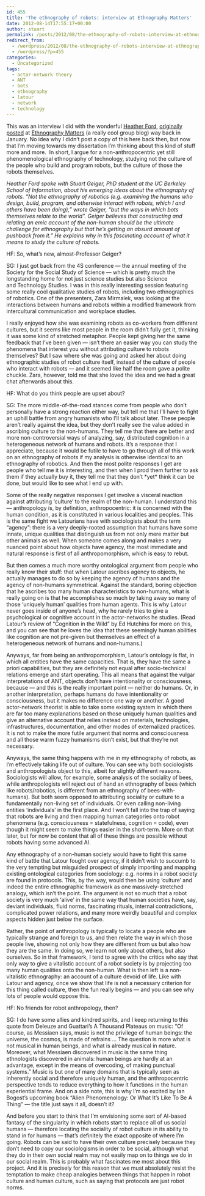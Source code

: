 ```yaml
---
id: 455
title: 'The ethnography of robots: interview at Ethnography Matters'
date: 2012-08-14T17:55:17+00:00
author: stuart
permalink: /posts/2012/08/the-ethnography-of-robots-interview-at-ethnography-matters/
redirect_from:
  - /wordpress/2012/08/the-ethnography-of-robots-interview-at-ethnography-matters/
  - /wordpress/?p=455
categories:
  - Uncategorized
tags:
  - actor-network theory
  - ANT
  - bots
  - ethnography
  - latour
  - network
  - technology
---
```

This was an interview I did with the wonderful [Heather Ford](http://hblog.org), [originally posted](http://ethnographymatters.net/2012/01/15/the-ethnography-of-robots/) at [Ethnography Matters](http://www.ethnographymatters.com) (a really cool group blog) way back in January. No idea why I didn&#8217;t post a copy of this here back then, but now that I&#8217;m moving towards my dissertation I&#8217;m thinking about this kind of stuff more and more.  In short, I argue for a non-anthropocentric yet still phenomenological ethnography of technology, studying not the culture of the people who build and program robots, but the culture of those the robots themselves.

<!--more-->

 _Heather Ford spoke with Stuart Geiger, PhD student at the UC Berkeley School of Information, about his emerging ideas about the ethnography of robots. “Not the ethnography of robotics (e.g. examining the humans who design, build, program, and otherwise interact with robots, which I and others have been doing),” wrote Geiger, “but the ways in which bots themselves relate to the world”. Geiger believes that constructing and relating an emic account of the non-human should be the ultimate challenge for ethnography but that he’s getting an absurd amount of pushback from it.” He explains why in this fascinating account of what it means to study the culture of robots._

HF: So, what’s new, almost-Professor Geiger?

SG: I just got back from the 4S conference — the annual meeting of the Society for the Social Study of Science — which is pretty much the longstanding home for not just science studies but also Science and Technology Studies. I was in this really interesting session featuring some really cool qualitative studies of robots, including two ethnographies of robotics. One of the presenters, Zara Mirmalek, was looking at the interactions between humans and robots within a modified framework from intercultural communication and workplace studies.

I really enjoyed how she was examining robots as co-workers from different cultures, but it seems like most people in the room didn’t fully get it, thinking it was some kind of stretched metaphor. People kept giving her the same feedback that I’ve been given — isn’t there an easier way you can study the phenomena that interest you without attributing culture to robots themselves? But I saw where she was going and asked her about doing ethnographic studies of robot culture itself, instead of the culture of people who interact with robots — and it seemed like half the room gave a polite chuckle. Zara, however, told me that she loved the idea and we had a great chat afterwards about this.

HF: What do you think people are upset about?

SG: The more middle-of-the-road stances come from people who don’t personally have a strong reaction either way, but tell me that I’ll have to fight an uphill battle from angry humanists who I’ll talk about later. These people aren’t really against the idea, but they don’t really see the value added in ascribing culture to the non-humans. They tell me that there are better and more non-controversial ways of analyzing, say, distributed cognition in a heterogeneous network of humans and robots. It’s a response that I appreciate, because it would be futile to have to go through all of this work on an ethnography of robots if my analysis is otherwise identical to an ethnography of robotics. And then the most polite responses I get are people who tell me it is interesting, and then when I prod them further to ask them if they actually buy it, they tell me that they don’t \*yet\* think it can be done, but would like to see what I end up with.

Some of the really negative responses I get involve a visceral reaction against attributing ‘culture’ to the realm of the non-human. I understand this — anthropology is, by definition, anthropocentric: it is concerned with the human condition, as it is constituted in various localities and peoples. This is the same fight we Latourians have with sociologists about the term “agency”: there is a very deeply-rooted assumption that humans have some innate, unique qualities that distinguish us from not only mere matter but other animals as well. When someone comes along and makes a very nuanced point about how objects have agency, the most immediate and natural response is first of all anthropomorphism, which is easy to rebut.

But then comes a much more worthy ontological argument from people who really know their stuff: that when Latour ascribes agency to objects, he actually manages to do so by keeping the agency of humans and the agency of non-humans symmetrical. Against the standard, boring objection that he ascribes too many human characteristics to non-humans, what is really going on is that he accomplishes so much by taking away so many of those ‘uniquely human’ qualities from human agents. This is why Latour never goes inside of anyone’s head, why he rarely tries to give a psychological or cognitive account in the actor-networks he studies. (Read Latour’s review of “Cognition in the Wild” by Ed Hutchins for more on this, and you can see that he loves the idea that these seemingly human abilities like cognition are not pre-given but themselves an effect of a heterogeneous network of humans and non-humans.)

Anyways, far from being an anthropomorphism, Latour’s ontology is flat, in which all entities have the same capacities. That is, they have the same a priori capabilities, but they are definitely not equal after socio-technical relations emerge and start operating. This all means that against the vulgar interpretations of ANT, objects don’t have intentionality or consciousness, because — and this is the really important point — neither do humans. Or, in another interpretation, perhaps humans do have intentionality or consciousness, but it makes no difference one way or another. A good actor-network theorist is able to take some existing system in which there are far too many explanations based on those uniquely human qualities and give an alternative account that relies instead on materials, technologies, infrastructures, documentation, and other modes of externalized practices. It is not to make the more futile argument that norms and consciousness and all those warm fuzzy humanisms don’t exist, but that they’re not necessary.

Anyways, the same thing happens with me in my ethnography of robots, as I’m effectively taking life out of culture. You can see why both sociologists and anthropologists object to this, albeit for slightly different reasons. Sociologists will allow, for example, some analysis of the sociality of bees, while anthropologists will reject out of hand an ethnography of bees (which like robots/robotics, is different from an ethnography of bees-with-humans). But both seem opposed to attributing sociality or culture to a fundamentally non-living set of individuals. Or even calling non-living entities ‘individuals’ in the first place. And I won’t fall into the trap of saying that robots are living and then mapping human categories onto robot phenomena (e.g. consciousness = statefulness, cognition = code), even though it might seem to make things easier in the short-term. More on that later, but for now be content that all of these things are possible without robots having some advanced AI.

Any ethnography of a non-human society would have to fight this same kind of battle that Latour fought over agency, if it didn’t wish to succumb to the very tempting but misguided prospect of simply importing and mapping existing ontological categories from sociology: e.g. norms in a robot society are found in protocols. This, by the way, would then be using ‘culture’ and indeed the entire ethnographic framework as one massively-stretched analogy, which isn’t the point. The argument is not so much that a robot society is very much ‘alive’ in the same way that human societies have, say, deviant individuals, fluid norms, fascinating rituals, internal contradictions, complicated power relations, and many more weirdly beautiful and complex aspects hidden just below the surface.

Rather, the point of anthropology is typically to locate a people who are typically strange and foreign to us, and then relate the way in which those people live, showing not only how they are different from us but also how they are the same. In doing so, we learn not only about others, but also ourselves. So in that framework, I tend to agree with the critics who say that only way to give a vitalistic account of a robot society is by projecting too many human qualities onto the non-human. What is then left is a non-vitalistic ethnography: an account of a culture devoid of life. Like with Latour and agency, once we show that life is not a necessary criterion for this thing called culture, then the fun really begins — and you can see why lots of people would oppose this.

HF: No friends for robot anthropology, then?

SG: I do have some allies and kindred spirits, and I keep returning to this quote from Deleuze and Guattari’s A Thousand Plateaus on music: “Of course, as Messiaen says, music is not the privilege of human beings: the universe, the cosmos, is made of refrains … The question is more what is not musical in human beings, and what is already musical in nature. Moreover, what Messiaen discovered in music is the same thing ethnologists discovered in animals: human beings are hardly at an advantage, except in the means of overcoding, of making punctual systems.” Music is but one of many domains that is typically seen as inherently social and therefore uniquely human, and the anthropocentric perspective tends to reduce everything to how it functions in the human experiential frame. And on a side note, this is why I’m so excited by Ian Bogost’s upcoming book “Alien Phenomenology: Or What It’s Like To Be A Thing” — the title just says it all, doesn’t it?

And before you start to think that I’m envisioning some sort of AI-based fantasy of the singularity in which robots start to replace all of us social humans — therefore locating the sociality of robot culture in its ability to stand in for humans — that’s definitely the exact opposite of where I’m going. Robots can be said to have their own culture precisely because they don’t need to copy our sociologisms in order to be social, although what they do in their own social realm may not easily map on to things we do in our social realm. This is probably what fascinates me most about this project. And it is precisely for this reason that we must absolutely resist the temptation to make cheap analogies between things that happen in robot culture and human culture, such as saying that protocols are just robot norms.